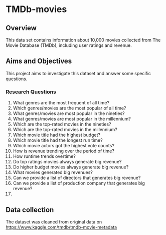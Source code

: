 # TMDb-movies
## Overview
This data set contains information about 10,000 movies collected from The Movie Database (TMDb), including user ratings and revenue. 

## Aims and Objectives
This project aims to investigate this dataset and answer some specific questions.
### Research Questions
1.	What genres are the most frequent of all time?
2.	Which genres/movies are the most popular of all time?
3.	What genres/movies are most popular in the nineties?
4.	What genres/movies are most popular in the millennium?
5.	Which are the top-rated movies in the nineties?
6.	Which are the top-rated movies in the millennium?
7.	Which movie title had the highest budget?
8.	Which movie title had the longest run time?
9.	Which movie actors got the highest vote counts?
10.	How is revenue trending over the period of time?
11.	How runtime trends overtime?
12.	Do top ratings movies always generate big revenue?
13.	Do higher budget movies always generate big revenue?
14.	What movies generated big revenues?
15.	Can we provide a list of directors that generates big revenue?
16.	Can we provide a list of production company that generates big revenue?
17.	
## Data collection
The dataset was cleaned from original data on <Kaggle><https://www.kaggle.com/tmdb/tmdb-movie-metadata>
